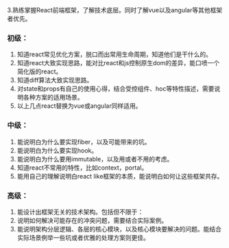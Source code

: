 
3.熟练掌握React前端框架，了解技术底层。同时了解vue以及angular等其他框架者优先。 
### 初级：
1. 知道react常见优化方案，脱口而出常用生命周期，知道他们是干什么的。
1. 知道react大致实现思路，能对比react和js控制原生dom的差异，能口喷一个简化版的react。
1. 知道diff算法大致实现思路。
1. 对state和props有自己的使用心得，结合受控组件、hoc等特性描述，需要说明各种方案的适用场景。
1. 以上几点react替换为vue或angular同样适用。
### 中级：
1. 能说明白为什么要实现fiber，以及可能带来的坑。
1. 能说明白为什么要实现hook。
1. 能说明白为什么要用immutable，以及用或者不用的考虑。
1. 知道react不常用的特性，比如context，portal。
1. 能用自己的理解说明白react like框架的本质，能说明白如何让这些框架共存。
### 高级：
1. 能设计出框架无关的技术架构。包括但不限于：
1. 说明如何解决可能存在的冲突问题，需要结合实际案例。
1. 能说明架构分层逻辑、各层的核心模块，以及核心模块要解决的问题。能结合实际场景例举一些坑或者优雅的处理方案则更佳。